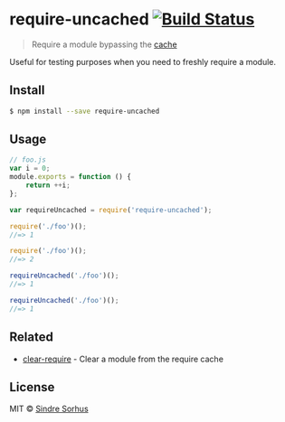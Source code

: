 # require-uncached [![Build Status](https://travis-ci.org/sindresorhus/require-uncached.svg?branch=master)](https://travis-ci.org/sindresorhus/require-uncached)

> Require a module bypassing the [cache](http://nodejs.org/api/modules.html#modules_caching)

Useful for testing purposes when you need to freshly require a module.


## Install

```sh
$ npm install --save require-uncached
```


## Usage

```js
// foo.js
var i = 0;
module.exports = function () {
	return ++i;
};
```

```js
var requireUncached = require('require-uncached');

require('./foo')();
//=> 1

require('./foo')();
//=> 2

requireUncached('./foo')();
//=> 1

requireUncached('./foo')();
//=> 1
```


## Related

- [clear-require](https://github.com/sindresorhus/clear-require) - Clear a module from the require cache


## License

MIT © [Sindre Sorhus](http://sindresorhus.com)
